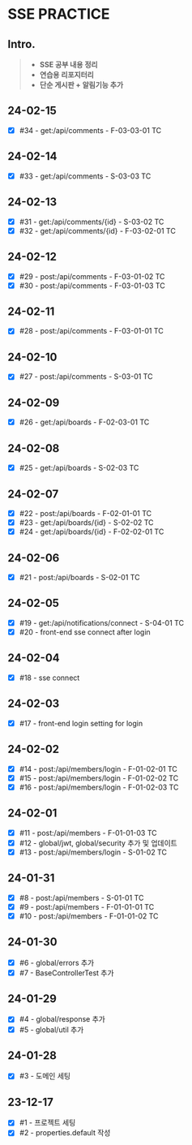# SSE PRACTICE

## Intro.
>- **SSE 공부 내용 정리**
>- **연습용 리포지터리**
>- **단순 게시판 + 알림기능 추가**

## 24-02-15
- [x] #34 - get:/api/comments - F-03-03-01 TC

## 24-02-14
- [x] #33 - get:/api/comments - S-03-03 TC

## 24-02-13
- [x] #31 - get:/api/comments/{id} - S-03-02 TC
- [x] #32 - get:/api/comments/{id} - F-03-02-01 TC

## 24-02-12
- [x] #29 - post:/api/comments - F-03-01-02 TC
- [x] #30 - post:/api/comments - F-03-01-03 TC

## 24-02-11
- [x] #28 - post:/api/comments - F-03-01-01 TC

## 24-02-10
- [x] #27 - post:/api/comments - S-03-01 TC

## 24-02-09
- [x] #26 - get:/api/boards - F-02-03-01 TC

## 24-02-08
- [x] #25 - get:/api/boards - S-02-03 TC

## 24-02-07
- [x] #22 - post:/api/boards - F-02-01-01 TC
- [x] #23 - get:/api/boards/{id} - S-02-02 TC
- [x] #24 - get:/api/boards/{id} - F-02-02-01 TC

## 24-02-06
- [x] #21 - post:/api/boards - S-02-01 TC

## 24-02-05
- [x] #19 - get:/api/notifications/connect - S-04-01 TC
- [x] #20 - front-end sse connect after login

## 24-02-04
- [x] #18 - sse connect

## 24-02-03
- [x] #17 - front-end login setting for login

## 24-02-02
- [x] #14 - post:/api/members/login - F-01-02-01 TC
- [x] #15 - post:/api/members/login - F-01-02-02 TC
- [x] #16 - post:/api/members/login - F-01-02-03 TC

## 24-02-01
- [x] #11 - post:/api/members - F-01-01-03 TC
- [x] #12 - global/jwt, global/security 추가 및 업데이트
- [x] #13 - post:/api/members/login - S-01-02 TC

## 24-01-31
- [x] #8 - post:/api/members - S-01-01 TC
- [x] #9 - post:/api/members - F-01-01-01 TC
- [x] #10 - post:/api/members - F-01-01-02 TC

## 24-01-30
- [x] #6 - global/errors 추가
- [x] #7 - BaseControllerTest 추가

## 24-01-29
- [x] #4 - global/response 추가
- [x] #5 - global/util 추가

## 24-01-28
- [x] #3 - 도메인 세팅

## 23-12-17
- [x] #1 - 프로젝트 세팅
- [x] #2 - properties.default 작성